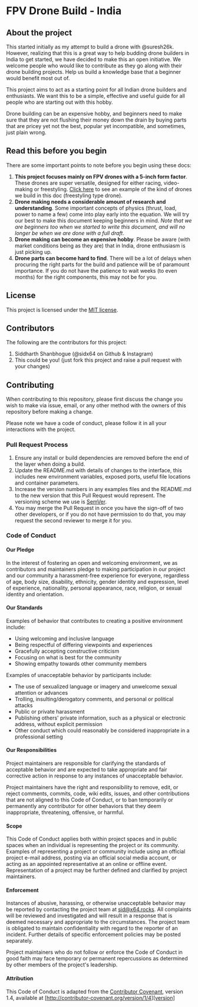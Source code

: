 # FPV Drone Build - India

## About the project

This started initially as my attempt to build a drone with @suresh26k. However, realizing that this is a great way to
help budding drone builders in India to get started, we have decided to make this an open initiative. We welcome people
who would like to contribute as they go along with their drone building projects. Help us build a knowledge base that
a beginner would benefit most out of.

This project aims to act as a starting point for all Indian drone builders and enthusiasts. We want this to be a simple,
effective and useful guide for all people who are starting out with this hobby.

Drone building can be an expensive hobby, and beginners need to make sure that they are not flushing their money down
the drain by buying parts that are pricey yet not the best, popular yet incompatible, and sometimes, just plain wrong.

## Read this before you begin

There are some important points to note before you begin using these docs:

1. **This project focuses mainly on FPV drones with a 5-inch form factor**. These drones are super versatile, designed for
   either racing, video-making or freestyling. [Click here](https://www.youtube.com/watch?v=bBb_kSO3vTo) to see an example
   of the kind of drones we build in this doc (freestyling type drone).
2. **Drone making needs a considerable amount of research and understanding**. Some important concepts of physics (thrust,
   load, power to name a few) come into play early into the equation. We will try our best to make this document keeping
   beginners in mind. _Note that we are beginners too when we started to write this document, and will no longer be when we
   are done with a full draft_.
3. **Drone making can become an expensive hobby**. Please be aware (with market conditions being as they are) that in
   India, drone enthusiasm is just picking up.
4. **Drone parts can become hard to find**. There will be a lot of delays when procuring the right parts for the build and
   patience will be of paramount importance. If you do not have the patience to wait weeks (to even months) for the right
   components, this may not be for you.

## License

This project is licensed under the [MIT license](https://opensource.org/licenses/MIT).

## Contributors

The following are the contributors for this project:

1. Siddharth Shanbhogue (@sidx64 on Github & Instagram)
2. This could be you! (just fork this project and raise a pull request with your changes)

## Contributing

When contributing to this repository, please first discuss the change you wish to make via issue,
email, or any other method with the owners of this repository before making a change.

Please note we have a code of conduct, please follow it in all your interactions with the project.

### Pull Request Process

1. Ensure any install or build dependencies are removed before the end of the layer when doing a
   build.
2. Update the README.md with details of changes to the interface, this includes new environment
   variables, exposed ports, useful file locations and container parameters.
3. Increase the version numbers in any examples files and the README.md to the new version that this
   Pull Request would represent. The versioning scheme we use is [SemVer](http://semver.org/).
4. You may merge the Pull Request in once you have the sign-off of two other developers, or if you
   do not have permission to do that, you may request the second reviewer to merge it for you.

### Code of Conduct

#### Our Pledge

In the interest of fostering an open and welcoming environment, we as
contributors and maintainers pledge to making participation in our project and
our community a harassment-free experience for everyone, regardless of age, body
size, disability, ethnicity, gender identity and expression, level of experience,
nationality, personal appearance, race, religion, or sexual identity and
orientation.

#### Our Standards

Examples of behavior that contributes to creating a positive environment
include:

- Using welcoming and inclusive language
- Being respectful of differing viewpoints and experiences
- Gracefully accepting constructive criticism
- Focusing on what is best for the community
- Showing empathy towards other community members

Examples of unacceptable behavior by participants include:

- The use of sexualized language or imagery and unwelcome sexual attention or
  advances
- Trolling, insulting/derogatory comments, and personal or political attacks
- Public or private harassment
- Publishing others' private information, such as a physical or electronic
  address, without explicit permission
- Other conduct which could reasonably be considered inappropriate in a
  professional setting

#### Our Responsibilities

Project maintainers are responsible for clarifying the standards of acceptable
behavior and are expected to take appropriate and fair corrective action in
response to any instances of unacceptable behavior.

Project maintainers have the right and responsibility to remove, edit, or
reject comments, commits, code, wiki edits, issues, and other contributions
that are not aligned to this Code of Conduct, or to ban temporarily or
permanently any contributor for other behaviors that they deem inappropriate,
threatening, offensive, or harmful.

#### Scope

This Code of Conduct applies both within project spaces and in public spaces
when an individual is representing the project or its community. Examples of
representing a project or community include using an official project e-mail
address, posting via an official social media account, or acting as an appointed
representative at an online or offline event. Representation of a project may be
further defined and clarified by project maintainers.

#### Enforcement

Instances of abusive, harassing, or otherwise unacceptable behavior may be
reported by contacting the project team at [sid@x64.rocks](mailto:sid@x64.rocks). All
complaints will be reviewed and investigated and will result in a response that
is deemed necessary and appropriate to the circumstances. The project team is
obligated to maintain confidentiality with regard to the reporter of an incident.
Further details of specific enforcement policies may be posted separately.

Project maintainers who do not follow or enforce the Code of Conduct in good
faith may face temporary or permanent repercussions as determined by other
members of the project's leadership.

#### Attribution

This Code of Conduct is adapted from the [Contributor Covenant][homepage], version 1.4,
available at [http://contributor-covenant.org/version/1/4][version]

[homepage]: http://contributor-covenant.org
[version]: http://contributor-covenant.org/version/1/4/

